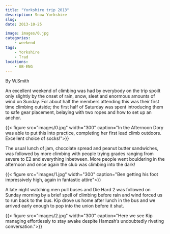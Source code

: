 ```yaml
---
title: "Yorkshire trip 2013"
description: Snow Yorkshire
slug: 
date: 2013-10-25

image: images/0.jpg
categories:
    - weekend
tags:
    - Yorkshire
    - Trad
locations:
    - GB-ENG
---
```


By W.Smith

An excellent weekend of climbing was had by everybody on the trip spoilt only slightly by the
onset of rain, snow, sleet and enormous amounts of wind on Sunday. For about half the members
attending this was their first time climbing outside; the first half of Saturday was spent
introducing them to safe gear placement, belaying with two ropes and how to set up an anchor.

{{< figure src="images/0.jpg" width="300" caption="In the Afternoon Dory was able to put this into practice, completing her first lead climb outdoors. Excellent choice of socks!">}}

The usual lunch of jam, chocolate spread and peanut butter sandwiches, was followed by more
climbing with people trying grades ranging from severe to E2 and everything inbetween. More
people went bouldering in the afternoon and once again the club was climbing into the dark!

{{< figure src="images/1.jpg" width="300" caption="Ben getting his foot impressively high, again in fantastic attire">}}


A late night watching men pull buses and Die Hard 2 was followed on Sunday morning by a
brief spell of climbing before rain and wind forced us to run back to the bus. Kip drove us home
after lunch in the bus and we arrived early enough to pop into the union before it shut.


{{< figure src="images/2.jpg" width="300" caption="Here we see Kip managing effortlessly to stay awake despite Hamzah’s undoubtedly riveting conversation.">}}

